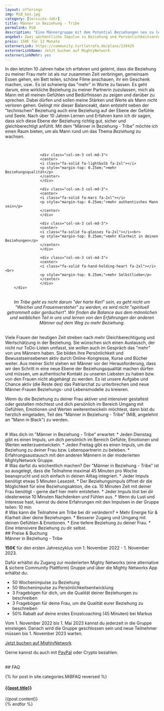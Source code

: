 ```yaml
---
layout: offerings
img: MiB_box.jpg
category: [Services-Jahr]
title: Männer in Beziehung - Tribe
permalink: MiB
description: "Eine Männergruppe mit dem Potential Beziehungen neu zu leben."
angebot: Zwei wöchentliche Impulse zu Beziehung und Persönlichkeitsentwicklung, moderierte online Männer Gruppe zum Austausch
preis: 150€ für 12 Monate
externerLink: https://community.turtletrafo.de/plans/239429
externerLinkName: Jetzt buchen auf MightyNetwork
externerLinkMehr: yes
---
```


In den letzten 10 Jahren habe ich erfahren und gelernt, dass die Beziehung zu meiner Frau
mehr ist als nur zusammen Zeit verbringen, gemeinsam Essen gehen, ein Bett teilen,
schöne Filme anschauen, ihr ein Geschenk machen, usw.. Es ist schwierig
das "mehr" in Worte zu fassen. Es geht darum, eine wirkliche Beziehung zu meiner
Partnerin zuzulassen, mich als Mann mit all meinen Gefühlen und Bedürfnissen zu zeigen und
darüber zu sprechen. Dabei dürfen und sollen meine Stärken und Werte als Mann nicht
verloren gehen. Gelingt mir dieser Balanceakt, dann entsteht neben der "technischen"
Beziehung auch eine Beziehung auf der Ebene der Gefühle und Seele. Nach über 10 Jahren
Lernen und Erfahren kann ich dir sagen, dass sich diese Ebene der Beziehung richtig
gut, sicher und gleichberechtigt anfühlt. Mit dem "Männer in Beziehung - Tribe" möchte
ich einen Raum bieten, um als Mann rund um das Thema *Beziehung* zu wachsen.

<br>
<div class="container">
  <div class="row">

                    <div class="col-sm-3 col-md-3">
                    <center>
                    <i class="fa-solid fa-lightbulb fa-2xl"></i>
                    <p style="margin-top: 0.25em;">mehr Beziehungsqualität</p>
                    </center>
                    </div>

                    <div class="col-sm-3 col-md-3">
                    <center>
                    <i class="fa-solid fa-mars fa-2xl"></i>
                    <p style="margin-top: 0.25em;">mehr authentisches Mann sein</p>
                    </center>
                    </div>

                    <div class="col-sm-3 col-md-3">
                    <center>
                    <i class="fa-solid fa-glasses fa-2xl"></i><br>
                    <p style="margin-top: 0.25em;">mehr Klarheit in deinen Beziehungen</p>
                    </center>
                    </div>

                    <div class="col-sm-3 col-md-3">
                    <center>
                    <i class="fa-solid fa-hand-holding-heart fa-2xl"></i><br>
                    <p style="margin-top: 0.25em;">mehr Selbstliebe</p>
                    </center>
                    </div>
        </div>
</div>
<br>

<center><i>Im Tribe geht es nicht darum "der harte Kerl" sein, es geht nicht um "Weichei und
Frauenversteher" zu werden, es wird nicht "spirituell getrommelt oder geräuchert".
Wir finden die Balance aus dem männlichen und weiblichen Teil in uns und lernen
von den Erfahrungen der anderen Männer auf dem Weg zu mehr Beziehung.</i></center><br>

Viele Frauen der heutigen Zeit streben nach mehr Gleichberechtigung und Wertschätzung
in der Beziehung. Sie wünschen sich einen Austausch, der nicht nur ToDo-Listen umfasst,
sie wollen auch im Gespräch das "mehr" von uns Männern haben. Sie bilden ihre
Persönlichkeit und Bewusstseinsebenen aktiv durch Online-Kongresse, Kurse und Bücher weiter.
Aus meiner Sicht stehen wir Männer vor der Herausforderung, dass wir den Schritt
in eine neue Ebene der Beziehungsqualität machen dürfen und müssen, um authentische
Kontakt zu unseren Liebsten zu haben bzw. von den Frauen nicht abgehängt zu werden.
Es ist unsere Aufgabe und Chance aktiv (die Reste des) das Patriarchat zu unterbrechen
und neue Männer-Frauen Beziehungs- und Lebensmodelle zu kreieren.

Wenn du die Beziehung zu deiner Frau aktiver und intensiver gestaltest oder gestalten
möchtest und dich persönlich im Bereich Umgang mit Gefühlen, Emotionen und Werten
weiterentwickeln möchtest, dann bist du herzlich eingeladen, Teil des
"Männer in Beziehung - Tribe" (MiB, angelehnt an "Mann in Black") zu werden.

<br>
# Was dich im "Männer in Beziehung - Tribe" erwartet:
* Jeden Dienstag gibt es einen Impuls, um dich persönlich im Bereich Gefühle, Emotionen
 und Werten weiterzuentwickeln.
* Jeden Freitag gibt es einen Impuls, um die Beziehung zu deiner Frau bzw. Lebenspartnerin zu beleben.
* Erfahrungsaustausch mit den anderen Männern in der moderierten MightyNetwork Gruppe.

<br>
# Was darfst du wöchentlich machen?
Der "Männer in Beziehung - Tribe" ist so ausgelegt, dass die Teilnahme maximal 45 Minuten
pro Woche beansprucht und sich einfach in deinen Alltag integriert.
* Jeder Impuls benötigt etwas 5 Minuten Lesezeit.
* Der Beziehungsimpuls öffnet dir die Möglichkeit für eine Beziehungsaktion, die
  ca. 10 Minuten Zeit mit deiner Frau benötigt - gerne darf hier mehr entstehen.
* Jeder Impuls löst bei dir idealerweise 10 Minuten Nachdenken und Fühlen aus.
* Wenn du Lust und Interesse hast, kannst du deine Erfahrungen mit den Impulsen
in der Gruppe teilen: 10 min

<br>
# Was kann die Teilnahme am Tribe bei dir verändern?
* Mehr Energie für & Klarheit über deine Beziehungen.
* Besserer Zugang und Umgang mit deinen Gefühlen & Emotionen.
* Eine tiefere Beziehung zu deiner Frau.
* Eine intensivere Beziehung zu dir selbst.

<br>
## Preise & Buchung
<div class="panel panel-info">
<div class="panel-heading">Männer in Beziehung - Tribe</div>
<div class="panel-body">
  <p><b>150€</b> für den ersten Jahreszyklus von 1. November 2022 - 1. November 2023.</p>
  <p>Dafür erhältst du Zugang zur moderierten Mighty Networks (eine alternative & sichere Community Plattform) Gruppe und über die Mighty Networks App erhältst du:
  <ul>
  <li>50 Wochenimpulse zu Beziehung</li>
  <li>50 Wochenimpulse zu Persönlichkeitsentwicklung</li>
  <li>3 Fragebögen für dich, um die Qualität deiner Beziehungen zu beschreiben</li>
  <li>3 Fragebögen für deine Frau, um die Qualität eurer Beziehung zu beschreiben</li>
  <li>50% Rabatt auf deine erstes Einzelcoaching (45 Minuten) bei Markus</li>
  </ul></p>
  <p>Vom 1. November 2022 bis 1. Mai 2023 kannst du jederzeit in die Gruppe einsteigen.
  Danach wird die Gruppe geschlossen sein und neue Teilnehmer müssen bis 1. November 2023 warten.</p>
  <p><a href="https://community.turtletrafo.de/plans/239429" target="_blank" class="btn btn-primary">Jetzt buchen auf MightyNetwork</a></p>
  <p>Gerne kannst du auch mit <a href="https://paypal.me/turtletrafo/150">PayPal</a> oder Crypto bezahlen.
  </p>
</div>
</div>



<br>
## FAQ
<div class="panel-group" id="accordion" role="tablist" aria-multiselectable="true">
  <div class="panel panel-default">

  {% for post in site.categories.MiBFAQ reversed %}
    <div class="panel-heading" role="tab" id="{{post.anker}}Head">
      <h4 class="panel-title">
        <a rclass="collapsed" ole="button" data-toggle="collapse" data-parent="#accordion" href="#{{post.anker}}Role" aria-expanded="false" aria-controls="{{post.anker}}">
          {{post.title}}
        </a>
      </h4>
    </div>
    <div id="{{post.anker}}Role" class="panel-collapse collapse" role="tabpanel" aria-labelledby="{{post.anker}}Head">
      <div class="panel-body">
        {{post.content}}
      </div>
    </div>
  {% endfor %}

  </div>
</div>
